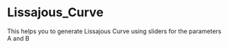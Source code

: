 # Lissajous_Curve
This helps you to generate Lissajous Curve using sliders for the parameters A and B
